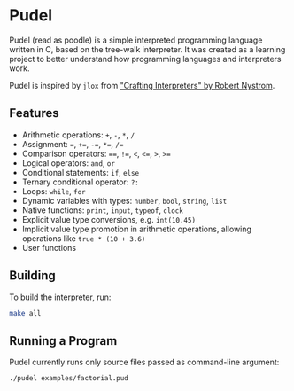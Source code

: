 # Pudel

Pudel (read as poodle) is a simple interpreted programming language written in C, based on the tree-walk interpreter. It was created as a learning project to better understand how programming languages and interpreters work.

Pudel is inspired by `jlox` from ["Crafting Interpreters" by Robert Nystrom](https://craftinginterpreters.com/).

## Features

- Arithmetic operations: `+`, `-`, `*`, `/`
- Assignment: `=`, `+=`, `-=`, `*=`, `/=`
- Comparison operators: `==`, `!=`, `<`, `<=`, `>`, `>=`
- Logical operators: `and`, `or`
- Conditional statements: `if`, `else`
- Ternary conditional operator: `?:`
- Loops: `while`, `for`
- Dynamic variables with types: `number`, `bool`, `string`, `list`
- Native functions: `print`, `input`, `typeof`, `clock`
- Explicit value type conversions, e.g. `int(10.45)`
- Implicit value type promotion in arithmetic operations, allowing operations like `true * (10 + 3.6)`
- User functions

## Building

To build the interpreter, run:

```bash
make all
```

## Running a Program

Pudel currently runs only source files passed as command-line argument:

```bash
./pudel examples/factorial.pud
```
